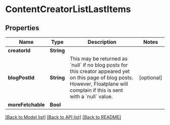 # ContentCreatorListLastItems

## Properties
Name | Type | Description | Notes
------------ | ------------- | ------------- | -------------
**creatorId** | **String** |  | 
**blogPostId** | **String** | This may be returned as &#x60;null&#x60; if no blog posts for this creator appeared yet on this page of blog posts. However, Floatplane will complain if this is sent with a &#x60;null&#x60; value. | [optional] 
**moreFetchable** | **Bool** |  | 

[[Back to Model list]](../README.md#documentation-for-models) [[Back to API list]](../README.md#documentation-for-api-endpoints) [[Back to README]](../README.md)


